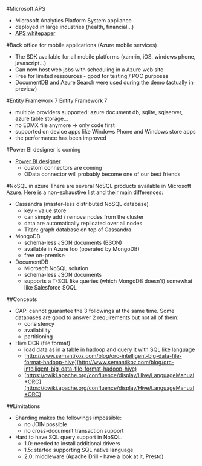 #Microsoft APS
>
- Microsoft Analytics Platform System appliance
- deployed in large industries (health, financial...)
- [APS whitepaper](http://www.microsoft.com/en-US/server-cloud/products/analytics-platform-system/)

#Back office for mobile applications (Azure mobile services)
>
- The SDK available for all mobile platforms (xamrin, iOS, windows phone, javascript...)
- Can now host web jobs with scheduling in a Azure web site
- Free for limited ressources - good for testing / POC purposes
- DocumentDB and Azure Search were used during the demo (actually in preview)

#Entity Framework 7
Entity Framework 7 
>
- multiple providers supported: azure document db, sqlite, sqlserver, azure table storage...
- no EDMX file anymore -> only code first
- supported on device apps like Windows Phone and Windows store apps
- the performance has been improved

#Power BI designer is coming
>
- [Power BI designer](https://msdn.microsoft.com/en-us/powerbi/)
	- custom connectors are coming
	- OData connector will probably become one of our best friends

#NoSQL in azure
There are several NoSQL products available in Microsoft Azure. Here is a non-exhaustive list and their main differences:
>
- Cassandra (master-less distributed NoSQL database)
	- key - value store
	- can simply add / remove nodes from the cluster
	- data are automatically replicated over all nodes
	- Titan: graph database on top of Cassandra
- MongoDB
	- schema-less JSON documents (BSON)
	- available in Azure too (operated by MongoDB)
	- free on-premise
- DocumentDB
	- Microsoft NoSQL solution
	- schema-less JSON documents
	- supports a T-SQL like queries (which MongoDB doesn't) somewhat like Salesforce SOQL

##Concepts
- CAP: cannot guarantee the 3 followings at the same time. Some databases are good to answer 2 requirements but not all of them:
	- consistency
	- availability
	- partitioning
- Hive OCR (file format)
	- load data as in a table in hadoop and query it with SQL like language
	- [http://www.semantikoz.com/blog/orc-intelligent-big-data-file-format-hadoop-hive](http://www.semantikoz.com/blog/orc-intelligent-big-data-file-format-hadoop-hive)
	- [https://cwiki.apache.org/confluence/display/Hive/LanguageManual+ORC](https://cwiki.apache.org/confluence/display/Hive/LanguageManual+ORC)

##Limitations
- Sharding makes the followings impossible:
	- no JOIN possible
	- no cross-document transaction support
- Hard to have SQL query support in NoSQL:
	- 1.0: needed to install additional drivers
	- 1.5: started supporting SQL native language
	- 2.0: middleware (Apache Drill - have a look at it, Presto)
